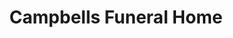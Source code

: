 ---
title: "Campbells Funeral Home"
url: /swinford/campbells-funeral-home/
shop: funeral directors
---